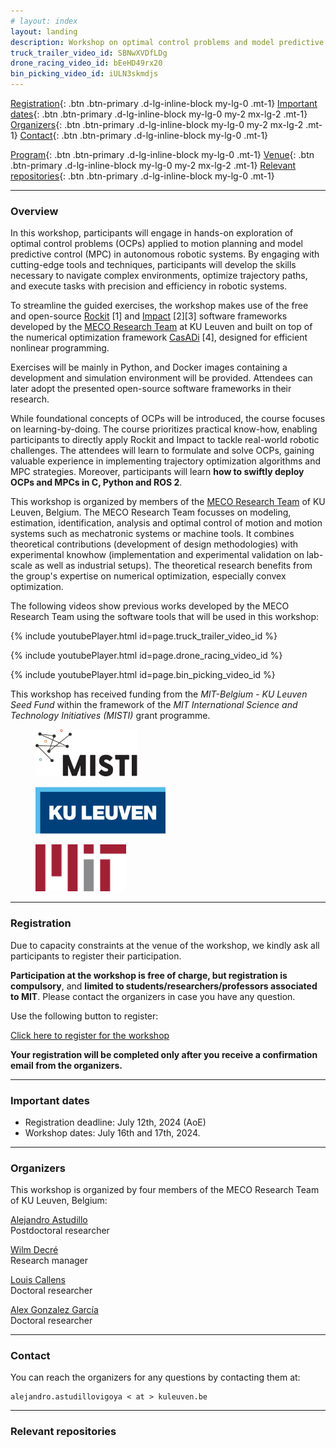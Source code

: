 ```yaml
---
# layout: index
layout: landing
description: Workshop on optimal control problems and model predictive control for autonomous systems
truck_trailer_video_id: SBNwXVDfLDg
drone_racing_video_id: bEeHD49rx20
bin_picking_video_id: iULN3skmdjs
---
```



[Registration](#registration){: .btn .btn-primary .d-lg-inline-block my-lg-0 .mt-1}
[Important dates](#important-dates){: .btn .btn-primary .d-lg-inline-block my-lg-0 my-2 mx-lg-2 .mt-1}
[Organizers](#organizers){: .btn .btn-primary .d-lg-inline-block my-lg-0 my-2 mx-lg-2 .mt-1}
[Contact](#contact){: .btn .btn-primary .d-lg-inline-block my-lg-0 .mt-1} 
 
[Program](#program){: .btn .btn-primary .d-lg-inline-block my-lg-0 .mt-1}
[Venue](#venue){: .btn .btn-primary .d-lg-inline-block my-lg-0 my-2 mx-lg-2 .mt-1}
[Relevant repositories](#relevant-repositories){: .btn .btn-primary .d-lg-inline-block my-lg-0 .mt-1}

<!-- <div class="btn-group-md mt-4 mb-3" role="group">
    <a href="#registration" type="button" class="btn btn-primary d-lg-inline-block my-lg-0" target="_blank">Registration</a>
    <a href="#important-dates" type="button" class="btn btn-primary d-lg-inline-block my-lg-0 my-2 mx-lg-2" target="_blank">Important dates</a>
    <a href="#organizers" type="button" class="btn btn-primary d-lg-inline-block my-lg-0 my-2 mx-lg-2" target="_blank">Organizers</a>
    <a href="#program" type="button" class="btn btn-primary d-lg-inline-block my-lg-0 my-2 mx-lg-2" target="_blank">Program</a>
    <a href="#venue" type="button" class="btn btn-primary d-lg-inline-block my-lg-0 my-2 mx-lg-2" target="_blank">Venue</a>
    <a href="#relevant-repositories" type="button" class="btn btn-primary d-lg-inline-block my-lg-0 my-2 mx-lg-2" target="_blank">Relevant repositories</a>
    <a href="#contact" type="button" class="btn btn-primary d-lg-inline-block my-lg-0" target="_blank">Contact</a>
</div> -->

***

### Overview

In this workshop, participants will engage in hands-on exploration of optimal control problems (OCPs) applied to motion planning and model predictive control (MPC) in autonomous robotic systems. By engaging with cutting-edge tools and techniques, participants will develop the skills necessary to navigate complex environments, optimize trajectory paths, and execute tasks with precision and efficiency in robotic systems.

To streamline the guided exercises, the workshop makes use of the free and open-source [Rockit](https://gitlab.kuleuven.be/meco-software/rockit) [1] and [Impact](https://gitlab.kuleuven.be/meco-software/impact) [2][3] software frameworks developed by the [MECO Research Team](https://www.mech.kuleuven.be/en/pma/research/meco) at KU Leuven and built on top of the numerical optimization framework [CasADi](https://github.com/casadi/casadi) [4], designed for efficient nonlinear programming. 

Exercises will be mainly in Python, and Docker images containing a development and simulation environment will be provided. Attendees can later adopt the presented open-source software frameworks in their research.

While foundational concepts of OCPs will be introduced, the course focuses on learning-by-doing. The course prioritizes practical know-how, enabling participants to directly apply Rockit and Impact to tackle real-world robotic challenges. The attendees will learn to formulate and solve OCPs, gaining valuable experience in implementing trajectory optimization algorithms and MPC strategies. Moreover, participants will learn **how to swiftly deploy OCPs and MPCs in C, Python and ROS 2**.


This workshop is organized by members of the [MECO Research Team](https://www.mech.kuleuven.be/en/pma/research/meco) of KU Leuven, Belgium. The MECO Research Team focusses on modeling, estimation, identification, analysis and optimal control of motion and motion systems such as mechatronic systems or machine tools. It combines theoretical contributions (development of design methodologies) with experimental knowhow (implementation and experimental validation on lab-scale as well as industrial setups). The theoretical research benefits from the group's expertise on numerical optimization, especially convex optimization. 

The following videos show previous works developed by the MECO Research Team using the software tools that will be used in this workshop:

{% include youtubePlayer.html id=page.truck_trailer_video_id %}

{% include youtubePlayer.html id=page.drone_racing_video_id %}

{% include youtubePlayer.html id=page.bin_picking_video_id %}


This workshop has received funding from the *MIT-Belgium - KU Leuven Seed Fund* within the framework of the *MIT International Science and Technology Initiatives (MISTI)* grant programme.

<div class="container">
  <div class="row">
    <div class="col-sm">
        <figure>
            <img src="assets/images/MISTI_logo.png" height="75px" alt="" />
        </figure>
    </div>
    <div class="col-sm">
        <figure>
            <img src="assets/images/KULeuven_logo.png" height="75px" alt="" />
        </figure>
    </div>
    <div class="col-sm">
        <figure>
            <img src="assets/images/MIT_logo.png" height="75px" alt="" />
        </figure>
    </div>
  </div>
</div>


***

### Registration

Due to capacity constraints at the venue of the workshop, we kindly ask all participants to register their participation. 

**Participation at the workshop is free of charge, but registration is compulsory**, and **limited to students/researchers/professors associated to MIT**. Please contact the organizers in case you have any question.

Use the following button to register:


<a href="https://forms.office.com/e/uEVeKAjS2k" type="button" class="btn btn-primary d-lg-inline-block my-lg-0" target="_blank">Click here to register for the workshop</a>

**Your registration will be completed only after you receive a confirmation email from the organizers.**

***

### Important dates

- Registration deadline: July 12th, 2024 (AoE)
- Workshop dates: July 16th and 17th, 2024.

***

### Organizers

This workshop is organized by four members of the MECO Research Team of KU Leuven, 
Belgium: 

[Alejandro Astudillo](https://www.mech.kuleuven.be/en/pma/research/meco/people/00124760)  
Postdoctoral researcher

[Wilm Decré](https://www.mech.kuleuven.be/en/pma/research/meco/people/00052672)  
Research manager

[Louis Callens](https://www.mech.kuleuven.be/en/pma/research/meco/people/00143705)  
Doctoral researcher

[Alex Gonzalez García](https://www.mech.kuleuven.be/en/pma/research/meco/people/00159546)  
Doctoral researcher

***

### Contact

You can reach the organizers for any questions by contacting them at:

    alejandro.astudillovigoya < at > kuleuven.be

*** 

### Relevant repositories
